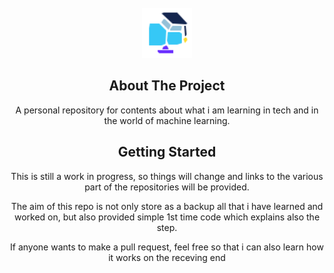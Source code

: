 
<!-- PROJECT LOGO -->
<br />
<div align="center">
  <a href="https://github.com/github_username/repo_name">
    <img src="icons-machine-learning-64.png" alt="Logo" width="80" height="80">
  </a>



<!-- ABOUT THE PROJECT -->
## About The Project

A personal repository for contents about what i am learning in tech and in the world of machine learning. 

<!-- GETTING STARTED -->
## Getting Started

This is still a work in progress, so things will change and links to the various part of the repositories will be provided. 

The aim of this repo is not only store as a backup all that i have learned and worked on, but also provided simple 1st time code which explains also the step. 

If anyone wants to make a pull request, feel free so that i can also learn how it works on the receving end